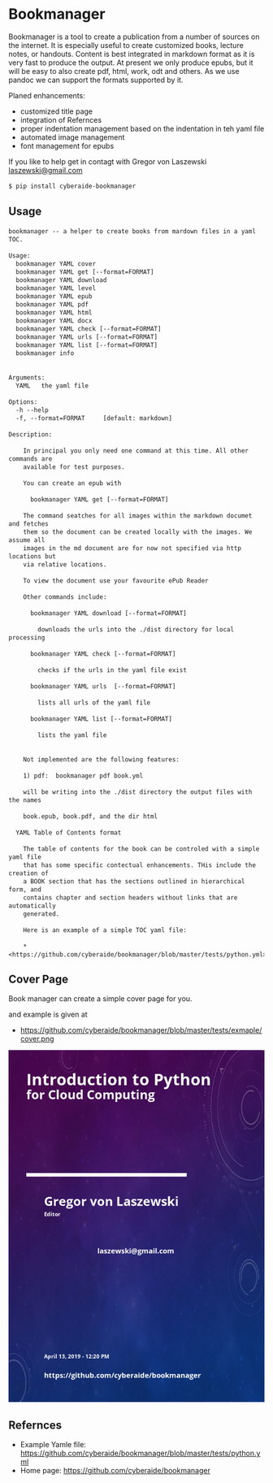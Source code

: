 
# Bookmanager

Bookmanager is a tool to create a publication from a number of sources on the
internet. It is especially useful to create customized books, lecture notes, or
handouts. Content is best integrated in markdown format as it is very fast to
produce the output. At present we only produce epubs, but it will be easy to
also create pdf, html, work, odt and others. As we use pandoc we can support the
formats supported by it.

Planed enhancements:

* customized title page
* integration of Refernces
* proper indentation management based on the indentation in teh yaml file
* automated image management
* font management for epubs

If you like to help get in contagt with Gregor von Laszewski
<laszewski@gmail.com>

```bash
$ pip install cyberaide-bookmanager
```

## Usage

```
bookmanager -- a helper to create books from mardown files in a yaml TOC.

Usage:
  bookmanager YAML cover
  bookmanager YAML get [--format=FORMAT]
  bookmanager YAML download
  bookmanager YAML level
  bookmanager YAML epub
  bookmanager YAML pdf
  bookmanager YAML html
  bookmanager YAML docx
  bookmanager YAML check [--format=FORMAT]
  bookmanager YAML urls [--format=FORMAT]
  bookmanager YAML list [--format=FORMAT]
  bookmanager info


Arguments:
  YAML   the yaml file

Options:
  -h --help
  -f, --format=FORMAT     [default: markdown]

Description:

    In principal you only need one command at this time. All other commands are
    available for test purposes.

    You can create an epub with

      bookmanager YAML get [--format=FORMAT]

    The command seatches for all images within the markdown documet and fetches
    them so the document can be created locally with the images. We assume all
    images in the md document are for now not specified via http locations but
    via relative locations.

    To view the document use your favourite ePub Reader

    Other commands include:

      bookmanager YAML download [--format=FORMAT]

        downloads the urls into the ./dist directory for local processing

      bookmanager YAML check [--format=FORMAT]

        checks if the urls in the yaml file exist

      bookmanager YAML urls  [--format=FORMAT]

        lists all urls of the yaml file

      bookmanager YAML list [--format=FORMAT]

        lists the yaml file


    Not implemented are the following features:

    1) pdf:  bookmanager pdf book.yml

    will be writing into the ./dist directory the output files with the names

    book.epub, book.pdf, and the dir html

  YAML Table of Contents format

    The table of contents for the book can be controled with a simple yaml file
    that has some specific contectual enhancements. THis include the creation of
    a BOOK section that has the sections outlined in hierarchical form, and
    contains chapter and section headers without links that are automatically
    generated.

    Here is an example of a simple TOC yaml file:

    * <https://github.com/cyberaide/bookmanager/blob/master/tests/python.yml>
```
## Cover Page 

Book manager can create a simple cover page for you.

and example is given at 

* <https://github.com/cyberaide/bookmanager/blob/master/tests/exmaple/cover.png>

![Cover Page](https://github.com/cyberaide/bookmanager/raw/master/tests/exmaple/cover.png)


## Refernces

* Example Yamle file: <https://github.com/cyberaide/bookmanager/blob/master/tests/python.yml>
* Home page: <https://github.com/cyberaide/bookmanager>


